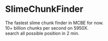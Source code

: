 # SlimeChunkFinder
The fastest slime chunk finder in MCBE for now.  
10+ billion chunks per second on 5950X.  
search all possible position in 2 min.

